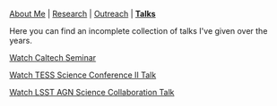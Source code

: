 [About Me](/about.md) | [Research](/research.md) | [Outreach](/outreach.md) | [__Talks__](/talks.md)

Here you can find an incomplete collection of talks I've given over the years.

[Watch Caltech Seminar](https://youtu.be/dah-HsGfUMk)

[Watch TESS Science Conference II Talk](https://youtu.be/33FQlKT_NSs?t=4113)

[Watch LSST AGN Science Collaboration Talk](https://youtu.be/Z2jVOPV_Ra0?t=1525)



<!--- [Watch MINERVA (Paris Observatory) Seminar](https://youtu.be/_4n_iTXbPrk) --->
